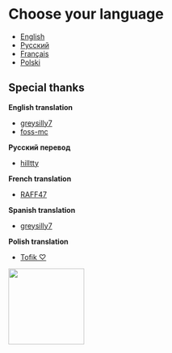 # Choose your language

- [English](/english-lang.md)
- [Русский](/russian-lang.md)
- [Français](/french-lang.md)
- [Polski](/polish-lang.md)

## Special thanks

**English translation**

- [greysilly7](https://github.com/greysilly7)
- [foss-mc](https://github.com/foss-mc)

**Русский перевод**

- [hilltty](https://github.com/hilltty)

**French translation**

- [RAFF47](https://github.com/RAFF47)

**Spanish translation**

- [greysilly7](https://github.com/greysilly7)

**Polish translation**

- [Tofik ♡](https://github.com/Toffikk)
<img src="https://static.wikia.nocookie.net/minecraft/images/6/6a/Axolotls_Swimming.gif/revision/latest?cb=20201219210623" width="150">
